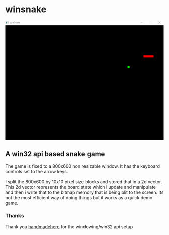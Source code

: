 # winsnake

![anim](https://raw.githubusercontent.com/davidejones/winsnake/master/anim.gif)

## A win32 api based snake game
The game is fixed to a 800x600 non resizable window. It has the keyboard controls set to the arrow keys.

I split the 800x600 by 10x10 pixel size blocks and stored that in a 2d vector. This 2d vector represents the board state which i update and manipulate and then i write that to the bitmap memory that is being blit to the screen.
Its not the most efficient way of doing things but it works as a quick demo game.

### Thanks
Thank you [handmadehero](https://handmadehero.org/) for the windowing/win32 api setup